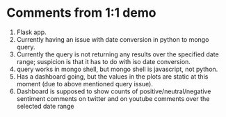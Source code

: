 # Comments from 1:1 demo

1. Flask app. 
2. Currently having an issue with date conversion in python to mongo query.
3. Currently the query is not returning any results over the specified date range; suspicion is that it has to do with iso date conversion.
4. query works in mongo shell, but mongo shell is javascript, not python.
5. Has a dashboard going, but the values in the plots are static at this moment (due to above mentioned query issue).
5. Dashboard is supposed to show counts of positive/neutral/negative sentiment comments on twitter and on youtube comments over the selected date range
